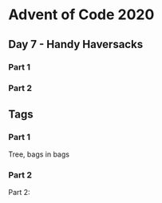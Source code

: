 # Advent of Code 2020
## Day 7 - Handy Haversacks

### Part 1

### Part 2


## Tags

### Part 1

Tree, bags in bags

### Part 2

Part 2:

